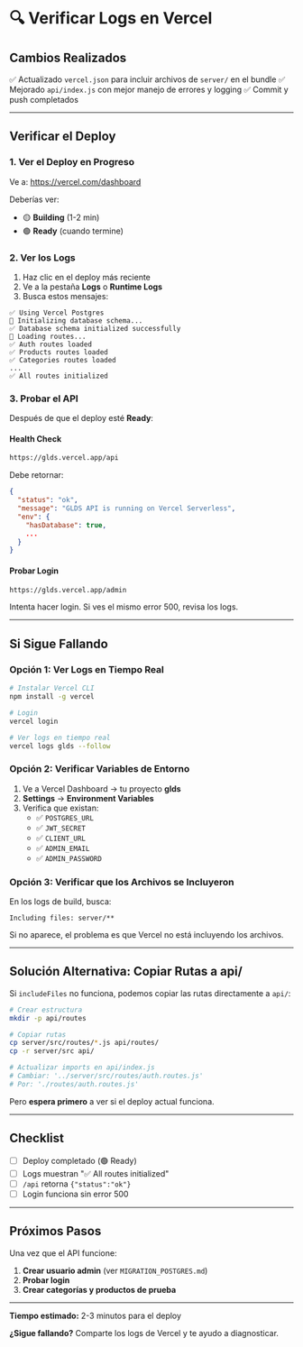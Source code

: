 # 🔍 Verificar Logs en Vercel

## **Cambios Realizados**

✅ Actualizado `vercel.json` para incluir archivos de `server/` en el bundle
✅ Mejorado `api/index.js` con mejor manejo de errores y logging
✅ Commit y push completados

---

## **Verificar el Deploy**

### **1. Ver el Deploy en Progreso**

Ve a: https://vercel.com/dashboard

Deberías ver:
- 🟡 **Building** (1-2 min)
- 🟢 **Ready** (cuando termine)

### **2. Ver los Logs**

1. Haz clic en el deploy más reciente
2. Ve a la pestaña **Logs** o **Runtime Logs**
3. Busca estos mensajes:

```
✅ Using Vercel Postgres
🔄 Initializing database schema...
✅ Database schema initialized successfully
🔄 Loading routes...
✅ Auth routes loaded
✅ Products routes loaded
✅ Categories routes loaded
...
✅ All routes initialized
```

### **3. Probar el API**

Después de que el deploy esté **Ready**:

#### **Health Check**
```bash
https://glds.vercel.app/api
```

Debe retornar:
```json
{
  "status": "ok",
  "message": "GLDS API is running on Vercel Serverless",
  "env": {
    "hasDatabase": true,
    ...
  }
}
```

#### **Probar Login**
```bash
https://glds.vercel.app/admin
```

Intenta hacer login. Si ves el mismo error 500, revisa los logs.

---

## **Si Sigue Fallando**

### **Opción 1: Ver Logs en Tiempo Real**

```bash
# Instalar Vercel CLI
npm install -g vercel

# Login
vercel login

# Ver logs en tiempo real
vercel logs glds --follow
```

### **Opción 2: Verificar Variables de Entorno**

1. Ve a Vercel Dashboard → tu proyecto **glds**
2. **Settings** → **Environment Variables**
3. Verifica que existan:
   - ✅ `POSTGRES_URL`
   - ✅ `JWT_SECRET`
   - ✅ `CLIENT_URL`
   - ✅ `ADMIN_EMAIL`
   - ✅ `ADMIN_PASSWORD`

### **Opción 3: Verificar que los Archivos se Incluyeron**

En los logs de build, busca:
```
Including files: server/**
```

Si no aparece, el problema es que Vercel no está incluyendo los archivos.

---

## **Solución Alternativa: Copiar Rutas a api/**

Si `includeFiles` no funciona, podemos copiar las rutas directamente a `api/`:

```bash
# Crear estructura
mkdir -p api/routes

# Copiar rutas
cp server/src/routes/*.js api/routes/
cp -r server/src api/

# Actualizar imports en api/index.js
# Cambiar: '../server/src/routes/auth.routes.js'
# Por: './routes/auth.routes.js'
```

Pero **espera primero** a ver si el deploy actual funciona.

---

## **Checklist**

- [ ] Deploy completado (🟢 Ready)
- [ ] Logs muestran "✅ All routes initialized"
- [ ] `/api` retorna `{"status":"ok"}`
- [ ] Login funciona sin error 500

---

## **Próximos Pasos**

Una vez que el API funcione:

1. **Crear usuario admin** (ver `MIGRATION_POSTGRES.md`)
2. **Probar login**
3. **Crear categorías y productos de prueba**

---

**Tiempo estimado:** 2-3 minutos para el deploy

**¿Sigue fallando?** Comparte los logs de Vercel y te ayudo a diagnosticar.

